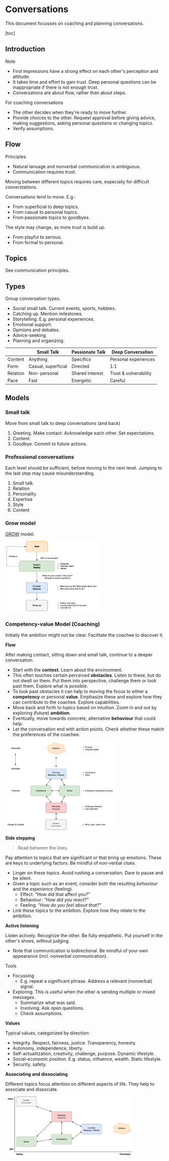 # Conversations

This document focusses on coaching and planning conversations.

[toc]

## Introduction

Note

- First impressions have a strong effect on each other's perception and attitude.
- It takes time and effort to gain trust. Deep personal questions can be inappropriate if there is not enough trust.
- Conversations are about flow, rather than about steps.

For coaching conversations

- The other decides when they're ready to move further.
- Provide choices to the other. Request approval before giving advice, making suggestions, asking personal questions or changing topics.
- Verify assumptions.



## Flow

Principles

- Natural lanuage and nonverbal communication is ambiguous. 
- Communication requires trust.

Moving between different topics requires care, especially for difficult converstations.



Conversations tend to move. E.g.:

- From superficial to deep topics.
- From casual to personal topics.
- From passionate topics to goodbyes.

The style may change, as more trust is build up.

- From playful to serious.
- From formal to personal.



## Topics

See communication principles.



## Types

Group conversation types.

- Social small talk. Current events, sports, hobbies.
- Catching up. Mention milestones.
- Storytelling. E.g. personal experiences.
- Emotional support.
- Opinions and debates.
- Advice-seeking.
- Planning and organizing.



|          | Small Talk          | Passionate Talk | Deep Conversation     |
| -------- | ------------------- | --------------- | --------------------- |
| Content  | Anything            | Specifics       | Personal experiences  |
| Form     | Casual, superficial | Directed        | 1:1                   |
| Relation | Non-personal        | Shared interest | Trust & vulnerability |
| Pace     | Fast                | Energetic       | Careful               |



## Models

### Small talk

Move from small talk to deep conversations (and back)

1. Greeting. Make contact. Acknowledge each other. Set expectations.
2. Content.
3. Goodbye. Commit to future actions.



### Professional conversations

Each level should be sufficient, before moving to the next level. Jumping to the last step may cause misunderstanding.

1. Small talk
2. Relation
3. Personality
4. Expertise
5. Style
6. Content



### Grow model

[GROW](https://en.wikipedia.org/wiki/GROW_model) model.

<img src="../img/conversation-model-grow.png" alt="conversation-model-grow" style="width:60%;" />

### Competency-value Model (Coaching)

Initially the ambition might not be clear. Facilitate the coachee to discover it.

**Flow**

After making contact, sitting down and small talk, continue to a deeper conversation.

- Start with the **context**. Learn about the environment.
- This often touches certain perceived **obstacles**. Listen to these, but do not dwell on them. Put them into perspective, challenge them or look past them. Explore what is possible.
- To look past obstacles it can help to moving the focus to either a **competency** or personal **value**. Emphasize these and explore how they can contribute to the coachee. Explore capabilities.
- Move back and forth to topics based on intuition. Zoom in and out by exploring (future) **ambition**.
- Eventually, move towards concrete, alternative **behaviour** that could help.
- Let the conversation end with action points. Check whether these match the preferences of the coachee.

<img src="../img/conversation-model.png" alt="conversation-model" style="width:70%;" />

**Side stepping**

> Read between the lines.

Pay attention to topics that are significant or that bring up emotions. These are keys to underlying factors. Be mindful of non-verbal clues.

- Linger on these topics. Avoid rushing a conversation. Dare to pause and be silent.
- Given a topic such as an event, consider both the resulting *behaviour* and the *experience* (feeling).
  - Effect: "How did that affect you?"
  - Behaviour: *"How did you react?"*
  - Feeling: *"How do you feel about that?"*
- Link these topics to the ambition. Explore how they relate to the ambition.

**Active listening**

Listen actively. Recognize the other. Be fully empathetic. Put yourself in the other's shoes, without judging.

- Note that communication is bidirectional. Be mindful of your own appearance (incl. nonverbal communication).

Tools

- Focussing
  - E.g. repeat a significant phrase. Address a relevant (nonverbal) signal.
- Exploring. This is useful when the other is sending multiple or mixed messages.
  - Summarize what was said.
  - Involving. Ask open questions.
  - Check assumptions.

**Values**

Typical values, categorized by direction:

- Integrity. Respect, fairness, justice. Transparency, honesty.
- Autonomy, independence, liberty.
- Self-actualitzation, creativity, challenge, purpose. Dynamic lifestyle.
- Social-economic position. E.g. status, influence, wealth. Static lifestyle.
- Security, safety.

**Associating and dissociating**

Different topics focus attention on different aspects of life. They help to associate and dissociate.

<img src="../img/conversation-reality-potentiality.png" alt="conversation-reality-potentiality" style="width:80%;" />

